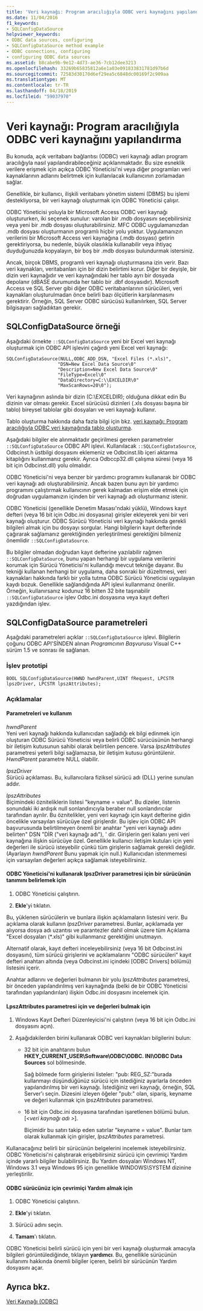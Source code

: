 ```yaml
---
title: 'Veri kaynağı: Program aracılığıyla ODBC veri kaynağını yapılandırma'
ms.date: 11/04/2016
f1_keywords:
- SQLConfigDataSource
helpviewer_keywords:
- ODBC data sources, configuring
- SQLConfigDataSource method example
- ODBC connections, configuring
- configuring ODBC data sources
ms.assetid: b8cabe9b-9e12-4d73-ae36-7cb12dee3213
ms.openlocfilehash: 33269b65835812a6e1a03e091833831781d97b6d
ms.sourcegitcommit: 72583d30170d6ef29ea5c6848dc00169f2c909aa
ms.translationtype: MT
ms.contentlocale: tr-TR
ms.lasthandoff: 04/18/2019
ms.locfileid: "59037970"
---
```

# <a name="data-source-programmatically-configuring-an-odbc-data-source"></a>Veri kaynağı: Program aracılığıyla ODBC veri kaynağını yapılandırma

Bu konuda, açık veritabanı bağlantısı (ODBC) veri kaynağı adları program aracılığıyla nasıl yapılandırabileceğiniz açıklanmaktadır. Bu size esneklik verilere erişmek için açıkça ODBC Yöneticisi'ni veya diğer programları veri kaynaklarının adlarını belirtmek için kullanılacak kullanıcının zorlamadan sağlar.

Genellikle, bir kullanıcı, ilişkili veritabanı yönetim sistemi (DBMS) bu işlemi destekliyorsa, bir veri kaynağı oluşturmak için ODBC Yöneticisi çalışır.

ODBC Yöneticisi yoluyla bir Microsoft Access ODBC veri kaynağı oluştururken, iki seçenek sunulur: varolan bir .mdb dosyasını seçebilirsiniz veya yeni bir .mdb dosyası oluşturabilirsiniz. MFC ODBC uygulamanızdan .mdb dosyası oluşturmanın programlı hiçbir yolu yoktur. Uygulamanızın verilerini bir Microsoft Access veri kaynağına (.mdb dosyası) getirin gerektiriyorsa, bu nedenle, büyük olasılıkla kullanabilir veya ihtiyaç duyduğunuzda kopyalayın, bir boş bir .mdb dosyası bulundurmak istersiniz.

Ancak, birçok DBMS, programlı veri kaynağı oluşturmasına izin verir. Bazı veri kaynakları, veritabanları için bir dizin belirtimi korur. Diğer bir deyişle, bir dizin veri kaynağıdır ve veri kaynağındaki her tablo ayrı bir dosyada depolanır (dBASE durumunda her tablo bir .dbf dosyasıdır). Microsoft Access ve SQL Server gibi diğer ODBC veritabanlarının sürücüleri, veri kaynakları oluşturulmadan önce belirli bazı ölçütlerin karşılanmasını gerektirir. Örneğin, SQL Server ODBC sürücüsü kullanılırken, SQL Server bilgisayarı sağladıktan gerekir.

##  <a name="_core_sqlconfigdatasource_example"></a> SQLConfigDataSource örneği

Aşağıdaki örnekte `::SQLConfigDataSource` yeni bir Excel veri kaynağı oluşturmak için ODBC API işlevini çağırdı yeni Excel veri kaynağı:

```
SQLConfigDataSource(NULL,ODBC_ADD_DSN, "Excel Files (*.xls)",
                   "DSN=New Excel Data Source\0"
                   "Description=New Excel Data Source\0"
                   "FileType=Excel\0"
                   "DataDirectory=C:\\EXCELDIR\0"
                   "MaxScanRows=20\0");
```

Veri kaynağının aslında bir dizin (C:\EXCELDIR); olduğuna dikkat edin Bu dizinin var olması gerekir. Excel sürücüsü dizinleri (.xls dosyası başına bir tablo) bireysel tablolar gibi dosyaları ve veri kaynağı kullanır.

Tablo oluşturma hakkında daha fazla bilgi için bkz. [veri kaynağı: Program aracılığıyla ODBC veri kaynağında tablo oluşturma](../../data/odbc/data-source-programmatically-creating-a-table-in-an-odbc-data-source.md).

Aşağıdaki bilgiler ele alınmaktadır geçirilmesi gereken parametreler `::SQLConfigDataSource` ODBC API işlevi. Kullanılacak `::SQLConfigDataSource`, Odbcinst.h üstbilgi dosyasını eklemeniz ve Odbcinst.lib içeri aktarma kitaplığını kullanmanız gerekir. Ayrıca Odbccp32.dll çalışma süresi (veya 16 bit için Odbcinst.dll) yolu olmalıdır.

ODBC Yöneticisi'ni veya benzer bir yardımcı programını kullanarak bir ODBC veri kaynağı adı oluşturabilirsiniz. Ancak bazen bunu ayrı bir yardımcı programını çalıştırmak kullanıcının gerek kalmadan erişim elde etmek için doğrudan uygulamanızın içinden bir veri kaynağı adı oluşturmanız istenir.

ODBC Yöneticisi (genellikle Denetim Masası'ndaki yüklü), Windows kayıt defteri (veya 16 bit için Odbc.ini dosyasına) girişler ekleyerek yeni bir veri kaynağı oluşturur. ODBC Sürücü Yöneticisi veri kaynağı hakkında gerekli bilgileri almak için bu dosyayı sorgular. Hangi bilgilerin kayıt defterinde çağırarak sağlamanız gerektiğinden yerleştirilmesi gerektiğini bilmeniz önemlidir `::SQLConfigDataSource`.

Bu bilgiler olmadan doğrudan kayıt defterine yazılabilir rağmen `::SQLConfigDataSource`, bunu yapan herhangi bir uygulama verilerini korumak için Sürücü Yöneticisi'ni kullandığı mevcut tekniğe dayanır. Bu tekniği kullanan herhangi bir uygulama, daha sonraki bir düzeltmesi, veri kaynakları hakkında farklı bir yolla tutma ODBC Sürücü Yöneticisi uygulayan kaydı bozuk. Genellikle sağlandığında API işlevi kullanmanız önerilir. Örneğin, kullanırsanız kodunuz 16 bitten 32 bite taşınabilir `::SQLConfigDataSource` işlev Odbc.ini dosyasına veya kayıt defteri yazdığından işlev.

##  <a name="_core_sqlconfigdatasource_parameters"></a> SQLConfigDataSource parametreleri

Aşağıdaki parametreleri açıklar `::SQLConfigDataSource` işlevi. Bilgilerin çoğunu ODBC API'SİNDEN alınan *Programcının Başvurusu* Visual C++ sürüm 1.5 ve sonrası ile sağlanan.

###  <a name="_core_function_prototype"></a> İşlev prototipi

```
BOOL SQLConfigDataSource(HWND hwndParent,UINT fRequest, LPCSTR lpszDriver, LPCSTR lpszAttributes);
```

### <a name="remarks"></a>Açıklamalar

####  <a name="_core_parameters_and_usage"></a> Parametreleri ve kullanım

*hwndParent*<br/>
Yeni veri kaynağı hakkında kullanıcıdan sağladığı ek bilgi edinmek için oluşturan ODBC Sürücü Yöneticisi veya belirli ODBC sürücüsünün herhangi bir iletişim kutusunun sahibi olarak belirtilen pencere. Varsa *lpszAttributes* parametresi yeterli bilgi sağlamazsa, bir iletişim kutusu görüntülenir. *HwndParent* parametre NULL olabilir.

*IpszDriver*<br/>
Sürücü açıklaması. Bu, kullanıcılara fiziksel sürücü adı (DLL) yerine sunulan addır.

*lpszAttributes*<br/>
Biçimindeki özniteliklerin listesi "keyname = value". Bu dizeler, listenin sonundaki iki ardışık null sonlandırıcıyla beraber null sonlandırıcılar tarafından ayrılır. Bu öznitelikler, yeni veri kaynağı için kayıt defterine gidin öncelikle varsayılan sürücüye özel girişlerdir. Bu işlev için ODBC API başvurusunda belirtilmeyen önemli bir anahtar "yeni veri kaynağı adını belirten" DSN "DİR ("veri kaynağı adı"), ' dir. Girişlerin geri kalanı yeni veri kaynağına ilişkin sürücüye özel. Genellikle kullanıcı iletişim kutuları için yeni değerleri ile sürücü isteyebilir çünkü tüm girişlerin sağlamak gerekli değildir. (Ayarlayın *hwndParent* Bunu yapmak için null.) Kullanıcıdan istenmemesi için varsayılan değerleri açıkça sağlamak isteyebilirsiniz.

#### <a name="to-determine-the-description-of-a-driver-for-the-lpszdriver-parameter-using-odbc-administrator"></a>ODBC Yöneticisi'ni kullanarak IpszDriver parametresi için bir sürücünün tanımını belirlemek için

1. ODBC Yöneticisi çalıştırın.

1. **Ekle**'yi tıklatın.

Bu, yüklenen sürücülerin ve bunlara ilişkin açıklamaların listesini verir. Bu açıklama olarak kullanın *IpszDriver* parametresi. Bunlar, açıklamada yer alıyorsa dosya adı uzantısı ve parantezler dahil olmak üzere tüm Açıklama "Excel dosyaları (*.xls)" gibi kullanmanız gerektiğini unutmayın.

Alternatif olarak, kayıt defteri inceleyebilirsiniz (veya 16 bit Odbcinst.ini dosyasını), tüm sürücü girişlerini ve açıklamalarını "ODBC sürücüleri" kayıt defteri anahtarı altında (veya Odbcinst.ini içindeki [ODBC Drivers] bölümü) listesini içerir.

Anahtar adlarını ve değerleri bulmanın bir yolu *lpszAttributes* parametresi, bir önceden yapılandırılmış veri kaynağında (belki de bir ODBC Yöneticisi tarafından yapılandırılan) ilişkin Odbc.ini dosyasını incelemek için.

#### <a name="to-find-keynames-and-values-for-the-lpszattributes-parameter"></a>LpszAttributes parametresi için ve değerleri bulmak için

1. Windows Kayıt Defteri Düzenleyicisi'ni çalıştırın (veya 16 bit için Odbc.ini dosyasını açın).

1. Aşağıdakilerden birini kullanarak ODBC veri kaynakları bilgilerini bulun:

   - 32 bit için anahtarını bulun **HKEY_CURRENT_USER\Software\ODBC\ODBC. INI\ODBC Data Sources** sol bölmesinde.

      Sağ bölmede form girişlerini listeler: "pub: REG_SZ:*<data source name>*"burada *<data source name>* kullanmayı düşündüğünüz sürücü için istediğiniz ayarlarla önceden yapılandırılmış bir veri kaynağı. İstediğiniz veri kaynağı, örneğin, SQL Server'ı seçin. Dizesini izleyen öğeler "pub:" olan, sipariş, keyname ve değeri kullanmak için *lpszAttributes* parametresi.

   - 16 bit için Odbc.ini dosyasına tarafından işaretlenen bölümü bulun. [*\<veri kaynağı adı >*].

      Biçimidir bu satırı takip eden satırlar "keyname = value". Bunlar tam olarak kullanmak için girişler, *lpszAttributes* parametresi.

Kullanacağınız belirli bir sürücünün belgelerini incelemek isteyebilirsiniz. ODBC Yöneticisi'ni çalıştırarak erişebilirsiniz sürücü için çevrimiçi Yardım içinde yararlı bilgiler bulabilirsiniz. Bu Yardım dosyaları Windows NT, Windows 3.1 veya Windows 95 için genellikle WINDOWS\SYSTEM dizinine yerleştirilir.

#### <a name="to-obtain-online-help-for-your-odbc-driver"></a>ODBC sürücünüz için çevrimiçi Yardım almak için

1. ODBC Yöneticisi çalıştırın.

1. **Ekle**'yi tıklatın.

1. Sürücü adını seçin.

1. **Tamam**'ı tıklatın.

ODBC Yöneticisi belirli sürücü için yeni bir veri kaynağı oluşturmak amacıyla bilgileri görüntülediğinde, tıklayın **yardımcı**. Bu, genellikle sürücünün kullanımı hakkında önemli bilgiler içeren, belirli bir sürücünün Yardım dosyasını açar.

## <a name="see-also"></a>Ayrıca bkz.

[Veri Kaynağı (ODBC)](../../data/odbc/data-source-odbc.md)
